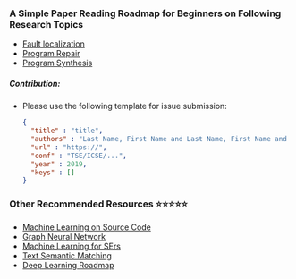 ### A Simple Paper Reading Roadmap for Beginners on Following Research Topics

* [Fault localization](./Localization)
* [Program Repair](./Repair)
* [Program Synthesis](./Synthesis)



##### Contribution:

* Please use the following template for issue submission:

  ```json
  {
    "title" : "title",
    "authors" : "Last Name, First Name and Last Name, First Name and ...",
    "url" : "https://",
    "conf" : "TSE/ICSE/...",
    "year" : 2019,
    "keys" : []
  }
  ```



### Other Recommended Resources :star::star::star::star::star:

* [Machine Learning on Source Code](https://github.com/xgdsmileboy/awesome-machine-learning-on-source-code)
* [Graph Neural Network](https://github.com/thunlp/GNNPapers)
* [Machine Learning for SErs](https://github.com/ZuzooVn/machine-learning-for-software-engineers) 
* [Text Semantic Matching](https://github.com/NTMC-Community/awesome-neural-models-for-semantic-match)
* [Deep Learning Roadmap](https://github.com/floodsung/Deep-Learning-Papers-Reading-Roadmap)
